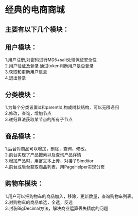 经典的电商商城
====
主要有以下几个模块：<br>
----
用户模块：
--
1.用户注册,对密码进行MD5+salt处理保证安全性<br>
2.用户验证及登录.通过token判断用户是否登录<br>
3.获取和更新用户信息<br>
4.退出登录<br>

分类模块：
---
1.为每个分类设置id和parentId,构成树状结构，可以无限递归<br>
2.修改，查询，增加节点<br>
3.递归算法获取某节点的所有子节点<br>

商品模块：
---
1.后台对商品可以增加，删除，查询，修改。<br>
2.前台实现了产品搜索以及查询产品详情<br>
3.增加产品时，用富文本上传，对接了Simditor<br>
4.前台或后台获取商品列表，用PageHelper实现分页<br>

购物车模块：
---
1.用户可以把购物车的商品加入，移除，更新数量，查询购物车列表。<br>
2.对购物车的商品单选，全选，反选<br>
3.封装BigDecimal方法，解决商业运算丢失精度的问题<br>
